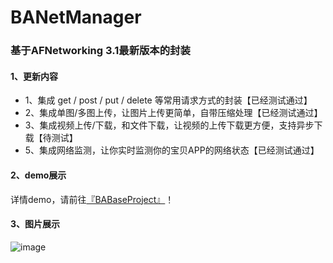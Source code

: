 # BANetManager
### 基于AFNetworking 3.1最新版本的封装

#### 1、更新内容
- 1、集成 get / post / put / delete 等常用请求方式的封装【已经测试通过】
- 2、集成单图/多图上传，让图片上传更简单，自带压缩处理【已经测试通过】
- 3、集成视频上传/下载，和文件下载，让视频的上传下载更方便，支持异步下载【待测试】
- 5、集成网络监测，让你实时监测你的宝贝APP的网络状态【已经测试通过】

#### 2、demo展示
详情demo，请前往[『BABaseProject』](https://github.com/boai/BABaseProject)！

#### 3、图片展示

![image](https://github.com/boai/BANetManager/blob/master/image.png)

